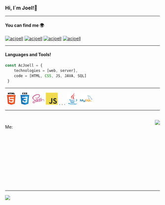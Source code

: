 <!--<img align="left" src="https://komarev.com/ghpvc/?username=AcJoell&label=Profile%20views&color=0e75b6&style=flat" alt="AcJoell" /> -->

### Hi, I´m Joel!👋 
____________________________________________________________________________

#### You can find me 🌍

<a href="https://github.com/acjoell" target="blank"><img align="center" src="https://cdn.jsdelivr.net/npm/simple-icons@3.0.1/icons/github.svg" alt="acjoell" height="30" width="40" /></a>
<a href="https://instagram.com/acjoell" target="blank"><img align="center" src="https://cdn.jsdelivr.net/npm/simple-icons@3.0.1/icons/instagram.svg" alt="acjoell" height="30" width="40" /></a>
<a href="https://linkedin.com/in/acjoell" target="blank"><img align="center" src="https://cdn.jsdelivr.net/npm/simple-icons@3.0.1/icons/linkedin.svg" alt="acjoell" height="30" width="40" /></a>
<a href="https://twitter.com/acjoell" target="blank"><img align="center" src="https://cdn.jsdelivr.net/npm/simple-icons@3.0.1/icons/twitter.svg" alt="acjoell" height="30" width="40" /></a>

__________________________________________________________________________

#### Languages and Tools!

```js
const AcJoell = {
    technologies = [web, server],
    code = [HTML, CSS, JS, JAVA, SQL]
 } 
```
__________________________________________________________________________

<p align="left">
    <img src="https://raw.githubusercontent.com/devicons/devicon/master/icons/html5/html5-original-wordmark.svg" alt="html5" width="40" height="40"/>
    <img src="https://raw.githubusercontent.com/devicons/devicon/master/icons/css3/css3-original-wordmark.svg" alt="css3" width="40" height="40"/>
    <img src="https://raw.githubusercontent.com/devicons/devicon/master/icons/sass/sass-original.svg" alt="sass" width="40" height="40"/> </a>
    <img src="https://raw.githubusercontent.com/devicons/devicon/master/icons/javascript/javascript-original.svg" alt="javascript" width="40" height="40"/>  . . .
    <img src="https://raw.githubusercontent.com/devicons/devicon/master/icons/java/java-original.svg" alt="java" width="40" height="40"/>
    <img src="https://raw.githubusercontent.com/devicons/devicon/master/icons/mysql/mysql-original-wordmark.svg" alt="mysql" width="40" height="40"/>
    <!--<img src="https://raw.githubusercontent.com/devicons/devicon/master/icons/mongodb/mongodb-original-wordmark.svg" alt="mongodb" width="40" height="40"/>-->
</p>

__________________________________________________________________________
<br>
<img align="right" src="https://images.pexels.com/photos/574073/pexels-photo-574073.jpeg?auto=compress&cs=tinysrgb&h=300&w=100%"/>
<p align="left"> Me:
</p>
<br><br><br><br><br>
<br><br><br><br><br>
<!--
<code><img height="20" src="https://raw.githubusercontent.com/github/explore/80688e429a7d4ef2fca1e82350fe8e3517d3494d/topics/javascript/javascript.png"></code>
<code><img height="20" src="https://raw.githubusercontent.com/github/explore/80688e429a7d4ef2fca1e82350fe8e3517d3494d/topics/typescript/typescript.png"></code>
<code><img height="20" src="https://raw.githubusercontent.com/github/explore/80688e429a7d4ef2fca1e82350fe8e3517d3494d/topics/react/react.png"></code>
-->
<!--
<a href="https://github.com/anuraghazra/github-readme-stats">
  <img align="center" src="https://github-readme-stats.vercel.app/api?username=AcJoell&show_icons=true&include_all_commits=true&theme=material-palenight" alt="AcJoell's github stats" />
</a> 
-->

___________________________________________________________________________

<a href="https://github.com/AcJoell/github-readme-stats">
  <img align="left" src="https://github-readme-stats.vercel.app/api/top-langs/?username=AcJoell&layout=compact&theme=material-palenight" />
</a>

